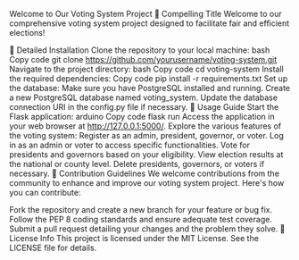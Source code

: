 Welcome to Our Voting System Project
🌟 Compelling Title
Welcome to our comprehensive voting system project designed to facilitate fair and efficient elections!

🔧 Detailed Installation
Clone the repository to your local machine:
bash
Copy code
git clone https://github.com/yourusername/voting-system.git
Navigate to the project directory:
bash
Copy code
cd voting-system
Install the required dependencies:
Copy code
pip install -r requirements.txt
Set up the database:
Make sure you have PostgreSQL installed and running.
Create a new PostgreSQL database named voting_system.
Update the database connection URI in the config.py file if necessary.
🚀 Usage Guide
Start the Flask application:
arduino
Copy code
flask run
Access the application in your web browser at http://127.0.0.1:5000/.
Explore the various features of the voting system:
Register as an admin, president, governor, or voter.
Log in as an admin or voter to access specific functionalities.
Vote for presidents and governors based on your eligibility.
View election results at the national or county level.
Delete presidents, governors, or voters if necessary.
🤝 Contribution Guidelines
We welcome contributions from the community to enhance and improve our voting system project. Here's how you can contribute:

Fork the repository and create a new branch for your feature or bug fix.
Follow the PEP 8 coding standards and ensure adequate test coverage.
Submit a pull request detailing your changes and the problem they solve.
📜 License Info
This project is licensed under the MIT License. See the LICENSE file for details.

